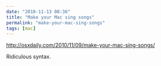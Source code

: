 ```yaml
---
date: "2010-11-13 08:36"
title: "Make your Mac sing songs"
permalink: "make-your-mac-sing-songs"
tags: [mac]
---
```


<a href="http://osxdaily.com/2010/11/09/make-your-mac-sing-songs/">http://osxdaily.com/2010/11/09/make-your-mac-sing-songs/</a>

Ridiculous syntax.

